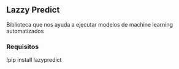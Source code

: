 ## Lazzy Predict

Biblioteca que nos ayuda a ejecutar modelos de machine learning automatizados

### Requisitos
!pip install lazypredict
